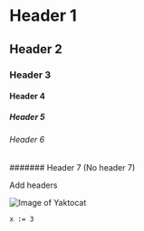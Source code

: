 # Header 1
## Header 2
### Header 3
#### Header 4
##### Header 5
###### Header 6
####### Header 7 (No header 7)

Add headers

![Image of Yaktocat](https://octodex.github.com/images/yaktocat.png)

``` golang
x := 3
```

